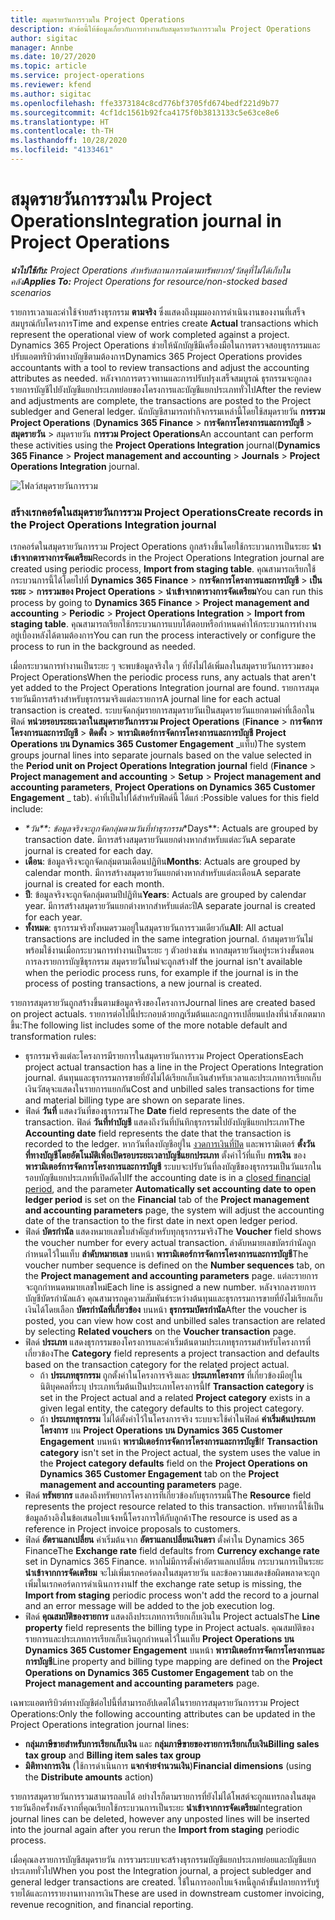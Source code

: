 ```yaml
---
title: สมุดรายวันการรวมใน Project Operations
description: หัวข้อนี้ให้ข้อมูลเกี่ยวกับการทำงานกับสมุดรายวันการรวมใน Project Operations
author: sigitac
manager: Annbe
ms.date: 10/27/2020
ms.topic: article
ms.service: project-operations
ms.reviewer: kfend
ms.author: sigitac
ms.openlocfilehash: ffe3373184c8cd776bf3705fd674bedf221d9b77
ms.sourcegitcommit: 4cf1dc1561b92fca4175f0b3813133c5e63ce8e6
ms.translationtype: HT
ms.contentlocale: th-TH
ms.lasthandoff: 10/28/2020
ms.locfileid: "4133461"
---
```

# <a name="integration-journal-in-project-operations"></a><span data-ttu-id="cc348-103">สมุดรายวันการรวมใน Project Operations</span><span class="sxs-lookup"><span data-stu-id="cc348-103">Integration journal in Project Operations</span></span>

<span data-ttu-id="cc348-104">_**นำไปใช้กับ:** Project Operations สำหรับสถานการณ์ตามทรัพยากร/วัสดุที่ไม่ได้เก็บในคลัง_</span><span class="sxs-lookup"><span data-stu-id="cc348-104">_**Applies To:** Project Operations for resource/non-stocked based scenarios_</span></span>

<span data-ttu-id="cc348-105">รายการเวลาและค่าใช้จ่ายสร้างธุรกรรม **ตามจริง** ซึ่งแสดงถึงมุมมองการดำเนินงานของงานที่เสร็จสมบูรณ์กับโครงการ</span><span class="sxs-lookup"><span data-stu-id="cc348-105">Time and expense entries create **Actual** transactions which represent the operational view of work completed against a project.</span></span> <span data-ttu-id="cc348-106">Dynamics 365 Project Operations ช่วยให้นักบัญชีมีเครื่องมือในการตรวจสอบธุรกรรมและปรับแอตทริบิวต์ทางบัญชีตามต้องการ</span><span class="sxs-lookup"><span data-stu-id="cc348-106">Dynamics 365 Project Operations provides accountants with a tool to review transactions and adjust the accounting attributes as needed.</span></span> <span data-ttu-id="cc348-107">หลังจากการตรวจทานและการปรับปรุงเสร็จสมบูรณ์ ธุรกรรมจะถูกลงรายการบัญชีไปยังบัญชีแยกประเภทย่อยของโครงการและบัญชีแยกประเภททั่วไป</span><span class="sxs-lookup"><span data-stu-id="cc348-107">After the review and adjustments are complete, the transactions are posted to the Project subledger and General ledger.</span></span> <span data-ttu-id="cc348-108">นักบัญชีสามารถทำกิจกรรมเหล่านี้โดยใช้สมุดรายวัน **การรวม Project Operations** (**Dynamics 365 Finance** > **การจัดการโครงการและการบัญชี** > **สมุดรายวัน** >  สมุดรายวัน **การรวม Project Operations**</span><span class="sxs-lookup"><span data-stu-id="cc348-108">An accountant can perform these activities using the **Project Operations Integration** journal(**Dynamics 365 Finance** > **Project management and accounting** > **Journals** > **Project Operations Integration** journal.</span></span>

![โฟลว์สมุดรายวันการรวม](./media/IntegrationJournal.png)

### <a name="create-records-in-the-project-operations-integration-journal"></a><span data-ttu-id="cc348-110">สร้างเรกคอร์ดในสมุดรายวันการรวม Project Operations</span><span class="sxs-lookup"><span data-stu-id="cc348-110">Create records in the Project Operations Integration journal</span></span>

<span data-ttu-id="cc348-111">เรกคอร์ดในสมุดรายวันการรวม Project Operations ถูกสร้างขึ้นโดยใช้กระบวนการเป็นระยะ **นำเข้าจากตารางการจัดเตรียม**</span><span class="sxs-lookup"><span data-stu-id="cc348-111">Records in the Project Operations Integration journal are created using periodic process, **Import from staging table**.</span></span> <span data-ttu-id="cc348-112">คุณสามารถเรียกใช้กระบวนการนี้ได้โดยไปที่ **Dynamics 365 Finance** > **การจัดการโครงการและการบัญชี** > **เป็นระยะ** > **การรวมของ Project Operations** > **นำเข้าจากตารางการจัดเตรียม**</span><span class="sxs-lookup"><span data-stu-id="cc348-112">You can run this process by going to **Dynamics 365 Finance** > **Project management and accounting** > **Periodic** > **Project Operations Integration** > **Import from staging table**.</span></span> <span data-ttu-id="cc348-113">คุณสามารถเรียกใช้กระบวนการแบบโต้ตอบหรือกำหนดค่าให้กระบวนการทำงานอยู่เบื้องหลังได้ตามต้องการ</span><span class="sxs-lookup"><span data-stu-id="cc348-113">You can run the process interactively or configure the process to run in the background as needed.</span></span>

<span data-ttu-id="cc348-114">เมื่อกระบวนการทำงานเป็นระยะ ๆ จะพบข้อมูลจริงใด ๆ ที่ยังไม่ได้เพิ่มลงในสมุดรายวันการรวมของ Project Operations</span><span class="sxs-lookup"><span data-stu-id="cc348-114">When the periodic process runs, any actuals that aren't yet added to the Project Operations Integration journal are found.</span></span> <span data-ttu-id="cc348-115">รายการสมุดรายวันมีการสร้างสำหรับธุรกรรมจริงแต่ละรายการ</span><span class="sxs-lookup"><span data-stu-id="cc348-115">A journal line for each actual transaction is created.</span></span>
<span data-ttu-id="cc348-116">ระบบจัดกลุ่มรายการสมุดรายวันเป็นสมุดรายวันแยกตามค่าที่เลือกในฟิลด์ **หน่วยรอบระยะเวลาในสมุดรายวันการรวม Project Operations** (**Finance** > **การจัดการโครงการและการบัญชี** > **ติดตั้ง** > **พารามิเตอร์การจัดการโครงการและการบัญชี** **Project Operations บน Dynamics 365 Customer Engagement** _แท็บ)</span><span class="sxs-lookup"><span data-stu-id="cc348-116">The system groups journal lines into separate journals based on the value selected in the **Period unit on Project Operations Integration journal** field (**Finance** > **Project management and accounting** > **Setup** > **Project management and accounting parameters**, **Project Operations on Dynamics 365 Customer Engagement** _ tab).</span></span> <span data-ttu-id="cc348-117">ค่าที่เป็นไปได้สำหรับฟิลด์นี้ ได้แก่ :</span><span class="sxs-lookup"><span data-stu-id="cc348-117">Possible values for this field include:</span></span>

  - <span data-ttu-id="cc348-118">_\*วัน\*\*: ข้อมูลจริงจะถูกจัดกลุ่มตามวันที่ทำธุรกรรม</span><span class="sxs-lookup"><span data-stu-id="cc348-118">_\*Days\*\*: Actuals are grouped by transaction date.</span></span> <span data-ttu-id="cc348-119">มีการสร้างสมุดรายวันแยกต่างหากสำหรับแต่ละวัน</span><span class="sxs-lookup"><span data-stu-id="cc348-119">A separate journal is created for each day.</span></span>
  - <span data-ttu-id="cc348-120">**เดือน**: ข้อมูลจริงจะถูกจัดกลุ่มตามเดือนปฏิทิน</span><span class="sxs-lookup"><span data-stu-id="cc348-120">**Months**: Actuals are grouped by calendar month.</span></span> <span data-ttu-id="cc348-121">มีการสร้างสมุดรายวันแยกต่างหากสำหรับแต่ละเดือน</span><span class="sxs-lookup"><span data-stu-id="cc348-121">A separate journal is created for each month.</span></span>
  - <span data-ttu-id="cc348-122">**ปี**: ข้อมูลจริงจะถูกจัดกลุ่มตามปีปฏิทิน</span><span class="sxs-lookup"><span data-stu-id="cc348-122">**Years**: Actuals are grouped by calendar year.</span></span> <span data-ttu-id="cc348-123">มีการสร้างสมุดรายวันแยกต่างหากสำหรับแต่ละปี</span><span class="sxs-lookup"><span data-stu-id="cc348-123">A separate journal is created for each year.</span></span>
  - <span data-ttu-id="cc348-124">**ทั้งหมด**: ธุรกรรมจริงทั้งหมดรวมอยู่ในสมุดรายวันการรวมเดียวกัน</span><span class="sxs-lookup"><span data-stu-id="cc348-124">**All**: All actual transactions are included in the same integration journal.</span></span> <span data-ttu-id="cc348-125">ถ้าสมุดรายวันไม่พร้อมใช้งานเมื่อกระบวนการทำงานเป็นระยะ ๆ ตัวอย่างเช่น หากสมุดรายวันอยู่ระหว่างขั้นตอนการลงรายการบัญชีธุรกรรม สมุดรายวันใหม่จะถูกสร้าง</span><span class="sxs-lookup"><span data-stu-id="cc348-125">If the journal isn't available when the periodic process runs, for example if the journal is in the process of posting transactions, a new journal is created.</span></span>

<span data-ttu-id="cc348-126">รายการสมุดรายวันถูกสร้างขึ้นตามข้อมูลจริงของโครงการ</span><span class="sxs-lookup"><span data-stu-id="cc348-126">Journal lines are created based on project actuals.</span></span> <span data-ttu-id="cc348-127">รายการต่อไปนี้ประกอบด้วยกฎเริ่มต้นและกฎการเปลี่ยนแปลงที่น่าสังเกตมากขึ้น:</span><span class="sxs-lookup"><span data-stu-id="cc348-127">The following list includes some of the more notable default and transformation rules:</span></span>

  - <span data-ttu-id="cc348-128">ธุรกรรมจริงแต่ละโครงการมีรายการในสมุดรายวันการรวม Project Operations</span><span class="sxs-lookup"><span data-stu-id="cc348-128">Each project actual transaction has a line in the Project Operations Integration journal.</span></span> <span data-ttu-id="cc348-129">ต้นทุนและธุรกรรมการขายที่ยังไม่ได้เรียกเก็บเงินสำหรับเวลาและประเภทการเรียกเก็บเงินวัสดุจะแสดงในรายการแยกกัน</span><span class="sxs-lookup"><span data-stu-id="cc348-129">Cost and unbilled sales transactions for time and material billing type are shown on separate lines.</span></span>
  - <span data-ttu-id="cc348-130">ฟิลด์ **วันที่** แสดงวันที่ของธุรกรรม</span><span class="sxs-lookup"><span data-stu-id="cc348-130">The **Date** field represents the date of the transaction.</span></span> <span data-ttu-id="cc348-131">ฟิลด์ **วันที่ทำบัญชี** แสดงถึงวันที่บันทึกธุรกรรมไปยังบัญชีแยกประเภท</span><span class="sxs-lookup"><span data-stu-id="cc348-131">The **Accounting date** field represents the date that the transaction is recorded to the ledger.</span></span> <span data-ttu-id="cc348-132">หากวันที่ลงบัญชีอยู่ใน [งวดการเงินที่ปิด](https://docs.microsoft.com/dynamics365/finance/general-ledger/close-general-ledger-at-period-end) และพารามิเตอร์ **ตั้งวันที่ทางบัญชีโดยอัตโนมัติเพื่อเปิดรอบระยะเวลาบัญชีแยกประเภท** ตั้งค่าไว้ที่แท็บ **การเงิน** ของ **พารามิเตอร์การจัดการโครงการและการบัญชี** ระบบจะปรับวันที่ลงบัญชีของธุรกรรมเป็นวันแรกในรอบบัญชีแยกประเภทที่เปิดถัดไป</span><span class="sxs-lookup"><span data-stu-id="cc348-132">If the accounting date is in a [closed financial period](https://docs.microsoft.com/dynamics365/finance/general-ledger/close-general-ledger-at-period-end), and the parameter **Automatically set accounting date to open ledger period** is set on the **Financial** tab of the **Project management and accounting parameters** page, the system will adjust the accounting date of the transaction to the first date in next open ledger period.</span></span>
  - <span data-ttu-id="cc348-133">ฟิลด์ **บัตรกำนัล** แสดงหมายเลขใบสำคัญสำหรับทุกธุรกรรมจริง</span><span class="sxs-lookup"><span data-stu-id="cc348-133">The **Voucher** field shows the voucher number for every actual transaction.</span></span> <span data-ttu-id="cc348-134">ลำดับหมายเลขบัตรกำนัลถูกกำหนดไว้ในแท็บ **ลำดับหมายเลข** บนหน้า **พารามิเตอร์การจัดการโครงการและการบัญชี**</span><span class="sxs-lookup"><span data-stu-id="cc348-134">The voucher number sequence is defined on the **Number sequences** tab, on the **Project management and accounting parameters** page.</span></span> <span data-ttu-id="cc348-135">แต่ละรายการจะถูกกำหนดหมายเลขใหม่</span><span class="sxs-lookup"><span data-stu-id="cc348-135">Each line is assigned a new number.</span></span> <span data-ttu-id="cc348-136">หลังจากลงรายการบัญชีบัตรกำนัลแล้ว คุณสามารถดูความสัมพันธ์ระหว่างต้นทุนและธุรกรรมการขายที่ยังไม่เรียกเก็บเงินได้โดยเลือก **บัตรกำนัลที่เกี่ยวข้อง** บนหน้า **ธุรกรรมบัตรกำนัล**</span><span class="sxs-lookup"><span data-stu-id="cc348-136">After the voucher is posted, you can view how cost and unbilled sales transaction are related by selecting **Related vouchers** on the **Voucher transaction** page.</span></span>
  - <span data-ttu-id="cc348-137">ฟิลด์ **ประเภท** แสดงธุรกรรมของโครงการและค่าเริ่มต้นตามประเภทธุรกรรมสำหรับโครงการที่เกี่ยวข้อง</span><span class="sxs-lookup"><span data-stu-id="cc348-137">The **Category** field represents a project transaction and defaults based on the transaction category for the related project actual.</span></span>
    - <span data-ttu-id="cc348-138">ถ้า **ประเภทธุรกรรม** ถูกตั้งค่าในโครงการจริงและ **ประเภทโครงการ** ที่เกี่ยวข้องมีอยู่ในนิติบุคคลที่ระบุ ประเภทเริ่มต้นเป็นประเภทโครงการนี้</span><span class="sxs-lookup"><span data-stu-id="cc348-138">If **Transaction category** is set in the Project actual and a related **Project category** exists in a given legal entity, the category defaults to this project category.</span></span>
    - <span data-ttu-id="cc348-139">ถ้า **ประเภทธุรกรรม** ไม่ได้ตั้งค่าไว้ในโครงการจริง ระบบจะใช้ค่าในฟิลด์ **ค่าเริ่มต้นประเภทโครงการ** บน **Project Operations บน Dynamics 365 Customer Engagement** บนหน้า **พารามิเตอร์การจัดการโครงการและการบัญชี**</span><span class="sxs-lookup"><span data-stu-id="cc348-139">If **Transaction category** isn't set in the Project actual, the system uses the value in the **Project category defaults** field on the **Project Operations on Dynamics 365 Customer Engagement** tab on the **Project management and accounting parameters** page.</span></span>
  - <span data-ttu-id="cc348-140">ฟิลด์ **ทรัพยากร** แสดงถึงทรัพยากรโครงการที่เกี่ยวข้องกับธุรกรรมนี้</span><span class="sxs-lookup"><span data-stu-id="cc348-140">The **Resource** field represents the project resource related to this transaction.</span></span> <span data-ttu-id="cc348-141">ทรัพยากรนี้ใช้เป็นข้อมูลอ้างอิงในข้อเสนอใบแจ้งหนี้โครงการให้กับลูกค้า</span><span class="sxs-lookup"><span data-stu-id="cc348-141">The resource is used as a reference in Project invoice proposals to customers.</span></span>
  - <span data-ttu-id="cc348-142">ฟิลด์ **อัตราแลกเปลี่ยน** ค่าเริ่มต้นจาก **อัตราแลกเปลี่ยนเงินตรา** ตั้งค่าใน Dynamics 365 Finance</span><span class="sxs-lookup"><span data-stu-id="cc348-142">The **Exchange rate** field defaults from **Currency exchange rate** set in Dynamics 365 Finance.</span></span> <span data-ttu-id="cc348-143">หากไม่มีการตั้งค่าอัตราแลกเปลี่ยน กระบวนการเป็นระยะ **นำเข้าจากการจัดเตรียม** จะไม่เพิ่มเรกคอร์ดลงในสมุดรายวัน และข้อความแสดงข้อผิดพลาดจะถูกเพิ่มในเรกคอร์ดการดำเนินการงาน</span><span class="sxs-lookup"><span data-stu-id="cc348-143">If the exchange rate setup is missing, the **Import from staging** periodic process won't add the record to a journal and an error message will be added to the job execution log.</span></span>
  - <span data-ttu-id="cc348-144">ฟิลด์ **คุณสมบัติของรายการ** แสดงถึงประเภทการเรียกเก็บเงินใน Project actuals</span><span class="sxs-lookup"><span data-stu-id="cc348-144">The **Line property** field represents the billing type in Project actuals.</span></span> <span data-ttu-id="cc348-145">คุณสมบัติของรายการและประเภทการเรียกเก็บเงินถูกกำหนดไว้ในแท็บ **Project Operations บน Dynamics 365 Customer Engagement** บนหน้า **พารามิเตอร์การจัดการโครงการและการบัญชี**</span><span class="sxs-lookup"><span data-stu-id="cc348-145">Line property and billing type mapping are defined on the **Project Operations on Dynamics 365 Customer Engagement** tab on the **Project management and accounting parameters** page.</span></span>

<span data-ttu-id="cc348-146">เฉพาะแอตทริบิวต์ทางบัญชีต่อไปนี้ที่สามารถอัปเดตได้ในรายการสมุดรายวันการรวม Project Operations:</span><span class="sxs-lookup"><span data-stu-id="cc348-146">Only the following accounting attributes can be updated in the Project Operations integration journal lines:</span></span>

- <span data-ttu-id="cc348-147">**กลุ่มภาษีขายสำหรับการเรียกเก็บเงิน** และ **กลุ่มภาษีขายของรายการเรียกเก็บเงิน**</span><span class="sxs-lookup"><span data-stu-id="cc348-147">**Billing sales tax group** and **Billing item sales tax group**</span></span>
- <span data-ttu-id="cc348-148">**มิติทางการเงิน** (ใช้การดำเนินการ  **แจกจ่ายจำนวนเงิน**)</span><span class="sxs-lookup"><span data-stu-id="cc348-148">**Financial dimensions** (using the **Distribute amounts** action)</span></span>

<span data-ttu-id="cc348-149">รายการสมุดรายวันการรวมสามารถลบได้ อย่างไรก็ตามรายการที่ยังไม่ได้โพสต์จะถูกแทรกลงในสมุดรายวันอีกครั้งหลังจากที่คุณเรียกใช้กระบวนการเป็นระยะ **นำเข้าจากการจัดเตรียม**</span><span class="sxs-lookup"><span data-stu-id="cc348-149">Integration journal lines can be deleted, however any unposted lines will be inserted into the journal again after you rerun the **Import from staging** periodic process.</span></span>

<span data-ttu-id="cc348-150">เมื่อคุณลงรายการบัญชีสมุดรายวัน การรวมระบบจะสร้างธุรกรรมบัญชีแยกประเภทย่อยและบัญชีแยกประเภททั่วไป</span><span class="sxs-lookup"><span data-stu-id="cc348-150">When you post the Integration journal, a project subledger and general ledger transactions are created.</span></span> <span data-ttu-id="cc348-151">ใช้ในการออกใบแจ้งหนี้ลูกค้าขั้นปลายการรับรู้รายได้และการรายงานทางการเงิน</span><span class="sxs-lookup"><span data-stu-id="cc348-151">These are used in downstream customer invoicing, revenue recognition, and financial reporting.</span></span>
